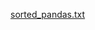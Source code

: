 [sorted_pandas.txt](https://github.com/StuartKettler/bioinformatics/files/15084607/sorted_pandas.txt)
